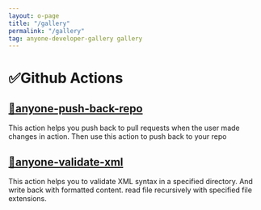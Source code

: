 ```yaml
---
layout: o-page
title: "/gallery"
permalink: "/gallery"
tag: anyone-developer-gallery gallery
---
```


# ✅Github Actions
## [🚀anyone-push-back-repo](https://github.com/anyone-developer/anyone-push-back-repo)
This action helps you push back to pull requests when the user made changes in action. Then use this action to push back to your repo

## [🚀anyone-validate-xml](https://github.com/anyone-developer/anyone-validate-xml)
This action helps you to validate XML syntax in a specified directory. And write back with formatted content. read file recursively with specified file extensions.
